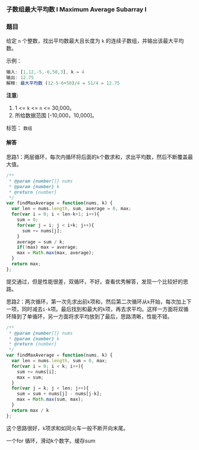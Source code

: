 ### 子数组最大平均数 I Maximum Average Subarray I 

### 题目

给定 `n` 个整数，找出平均数最大且长度为 `k` 的连续子数组，并输出该最大平均数。 

示例：

```javascript
输入: [1,12,-5,-6,50,3], k = 4
输出: 12.75
解释: 最大平均数 (12-5-6+50)/4 = 51/4 = 12.75
```

**注意:**

1. 1 <= `k` <= `n` <= 30,000。
2. 所给数据范围 [-10,000，10,000]。

标签： `数组`

#### 解答

思路1：两层循环，每次内循环将后面的`k`个数求和，求出平均数，然后不断覆盖最大值。

```javascript
/**
 * @param {number[]} nums
 * @param {number} k
 * @return {number}
 */
var findMaxAverage = function(nums, k) {
  var len = nums.length, sum, average = 0, max;
  for(var i = 0; i < len-k+1; i++){
    sum = 0;
    for(var j = i; j < i+k; j++){
      sum += nums[j];
    }
    average = sum / k;
    if(!max) max = average;
    max = Math.max(max, average);
  }
  return max;
};
```

提交通过，但是性能很差，双循环，不好。查看优秀解答，发现一个比较好的思路。

思路2：两次循环，第一次先求出前`k`项和，然后第二次循环从`k`开始，每次加上下一项，同时减去`i-k`项。最后找到和最大的`k`项，再去求平均。这样一方面将双循环降到了单循环，另一方面将求平均放到了最后，思路清晰，性能不错。

```javascript
/**
 * @param {number[]} nums
 * @param {number} k
 * @return {number}
 */
var findMaxAverage = function(nums, k) {
  var len = nums.length, sum = 0, max;
  for(var i = 0; i < k; i++){
    sum += nums[i];
    max = sum;
  }
  for(var j = k; j < len; j++){
    sum = sum + nums[j] - nums[j-k];
    max = Math.max(sum, max);
  }
  return max / k
};
```

这个思路很好，`k`项求和如同火车一般不断开向末尾。

一个for 循环，滑动k个数字。缓存sum
